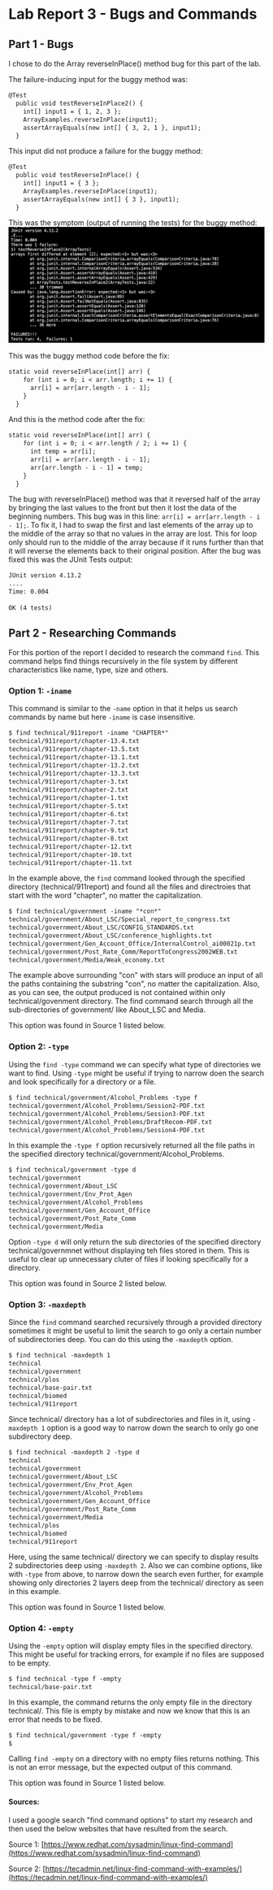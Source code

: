 # Lab Report 3 - Bugs and Commands 
## Part 1 - Bugs 
I chose to do the Array reverseInPlace() method bug for this part of the lab. 

The failure-inducing input for the buggy method was: 
```
@Test
  public void testReverseInPlace2() {
    int[] input1 = { 1, 2, 3 };
    ArrayExamples.reverseInPlace(input1);
    assertArrayEquals(new int[] { 3, 2, 1 }, input1);
  }
```

This input did not produce a failure for the buggy method: 
```
@Test
  public void testReverseInPlace() {
    int[] input1 = { 3 };
    ArrayExamples.reverseInPlace(input1);
    assertArrayEquals(new int[] { 3 }, input1);
  }
```

This was the symptom (output of running the tests) for the buggy method: 
![Image](JUnit_failures_lab4.png)

This was the buggy method code before the fix: 
```
static void reverseInPlace(int[] arr) {
    for (int i = 0; i < arr.length; i += 1) {
      arr[i] = arr[arr.length - i - 1];
    }
  }
```

And this is the method code after the fix: 
```
static void reverseInPlace(int[] arr) {
    for (int i = 0; i < arr.length / 2; i += 1) {
      int temp = arr[i];
      arr[i] = arr[arr.length - i - 1];
      arr[arr.length - i - 1] = temp;
    }
  }
```
The bug with reverseInPlace() method was that it reversed half of the array by bringing the last values to the front but then it lost the data of the beginning numbers. This bug was in this line: `arr[i] = arr[arr.length - i - 1];`. To fix it, I had to swap the first and last elements of the array up to the middle of the array so that no values in the array are lost. This for loop only should run to the middle of the array because if it runs further than that it will reverse the elements back to their original position. After the bug was fixed this was the JUnit Tests output: 
```
JUnit version 4.13.2
....
Time: 0.004

OK (4 tests)
```


## Part 2 - Researching Commands 
For this portion of the report I decided to research the command `find`. This command helps find things recursively in the file system by different characteristics like name, type, size and others. 

### Option 1: `-iname`
This command is similar to the `-name` option in that it helps us search commands by name but here `-iname` is case insensitive. 

```
$ find technical/911report -iname "CHAPTER*"
technical/911report/chapter-13.4.txt
technical/911report/chapter-13.5.txt
technical/911report/chapter-13.1.txt
technical/911report/chapter-13.2.txt
technical/911report/chapter-13.3.txt
technical/911report/chapter-3.txt
technical/911report/chapter-2.txt
technical/911report/chapter-1.txt
technical/911report/chapter-5.txt
technical/911report/chapter-6.txt
technical/911report/chapter-7.txt
technical/911report/chapter-9.txt
technical/911report/chapter-8.txt
technical/911report/chapter-12.txt
technical/911report/chapter-10.txt
technical/911report/chapter-11.txt
```
In the example above, the `find` command looked through the specified directory (technical/911report) and found all the files and directroies that start with the word "chapter", no matter the capitalization. 


```
$ find technical/government -iname "*con*" 
technical/government/About_LSC/Special_report_to_congress.txt
technical/government/About_LSC/CONFIG_STANDARDS.txt
technical/government/About_LSC/conference_highlights.txt
technical/government/Gen_Account_Office/InternalControl_ai00021p.txt
technical/government/Post_Rate_Comm/ReportToCongress2002WEB.txt
technical/government/Media/Weak_economy.txt
```
The example above surrounding "con" with stars will produce an input of all the paths containing the substring "con", no matter the capitalization. Also, as you can see, the output produced is not contained within only technical/govenment directory. The find command search through all the sub-directories of government/ like About_LSC and Media. 

This option was found in Source 1 listed below. 

### Option 2: `-type`
Using the `find -type` command we can specify what type of directories we want to find. Using `-type` might be useful if trying to narrow doen the search and look specifically for a directory or a file. 

```
$ find technical/government/Alcohol_Problems -type f
technical/government/Alcohol_Problems/Session2-PDF.txt
technical/government/Alcohol_Problems/Session3-PDF.txt
technical/government/Alcohol_Problems/DraftRecom-PDF.txt
technical/government/Alcohol_Problems/Session4-PDF.txt
```
In this example the `-type f` option recursively returned all the file paths in the specified directory technical/government/Alcohol_Problems. 

```
$ find technical/government -type d                 
technical/government
technical/government/About_LSC
technical/government/Env_Prot_Agen
technical/government/Alcohol_Problems
technical/government/Gen_Account_Office
technical/government/Post_Rate_Comm
technical/government/Media
```
Option `-type d` will only return the sub directories of the specified directory technical/governmnet without displaying teh files stored in them. This is useful to clear up unnecessary cluter of files if looking specifically for a directory. 

This option was found in Source 2 listed below. 

### Option 3: `-maxdepth`
Since the `find` command searched recursively through a provided directory sometimes it might be useful to limit the search to go only a certain number of subdirectories deep. You can do this using the `-maxdepth` option. 

```
$ find technical -maxdepth 1        
technical
technical/government
technical/plos
technical/base-pair.txt
technical/biomed
technical/911report
```
Since technical/ directory has a lot of subdirectories and files in it, using `-maxdepth 1` option is a good way to narrow down the search to only go one subdirectory deep. 

```
$ find technical -maxdepth 2 -type d
technical
technical/government
technical/government/About_LSC
technical/government/Env_Prot_Agen
technical/government/Alcohol_Problems
technical/government/Gen_Account_Office
technical/government/Post_Rate_Comm
technical/government/Media
technical/plos
technical/biomed
technical/911report
```
Here, using the same technical/ directory we can specify to display results 2 subdirectories deep using `-maxdepth 2`. Also we can combine options, like with `-type` from above, to narrow down the search even further, for example showing only directories 2 layers deep from the technical/ directory as seen in this example. 

This option was found in Source 1 listed below. 
### Option 4: `-empty` 
Using the `-empty` option will display empty files in the specified directory. This might be useful for tracking errors, for example if no files are supposed to be empty. 

```
$ find technical -type f -empty
technical/base-pair.txt
```
In this example, the command returns the only empty file in the directory technical/. This file is empty by mistake and now we know that this is an error that needs to be fixed. 

```
$ find technical/government -type f -empty
$
```
Calling `find -empty` on a directory with no empty files returns nothing. This is not an error message, but the expected output of this command. 

This option was found in Source 1 listed below.
#### Sources:
I used a google search "find command options" to start my research and then used the below websites that have resulted from the search. 

Source 1: [https://www.redhat.com/sysadmin/linux-find-command](https://www.redhat.com/sysadmin/linux-find-command)

Source 2: [https://tecadmin.net/linux-find-command-with-examples/](https://tecadmin.net/linux-find-command-with-examples/)
